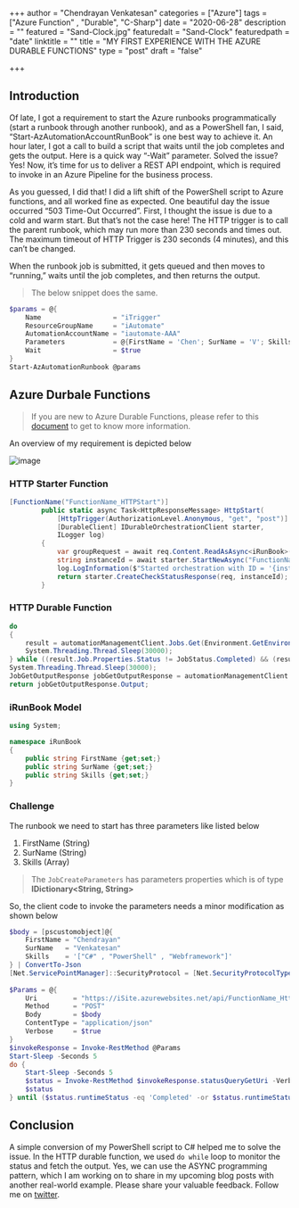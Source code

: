 +++
author = "Chendrayan Venkatesan"
categories = ["Azure"]
tags = ["Azure Function" , "Durable", "C-Sharp"]
date = "2020-06-28"
description = ""
featured = "Sand-Clock.jpg"
featuredalt = "Sand-Clock"
featuredpath = "date"
linktitle = ""
title = "MY FIRST EXPERIENCE WITH THE AZURE DURABLE FUNCTIONS"
type = "post"
draft = "false"

+++

## Introduction

Of late, I got a requirement to start the Azure runbooks programmatically (start a runbook through another runbook), and as a PowerShell fan, I said, “Start-AzAutomationAccountRunBook” is one best way to achieve it. An hour later, I got a call to build a script that waits until the job completes and gets the output. Here is a quick way “-Wait” parameter. Solved the issue? Yes! Now, it’s time for us to deliver a REST API endpoint, which is required to invoke in an Azure Pipeline for the business process. 

As you guessed, I did that! I did a lift shift of the PowerShell script to Azure functions, and all worked fine as expected. One beautiful day the issue occurred “503 Time-Out Occurred”. First, I thought the issue is due to a cold and warm start. But that’s not the case here! The HTTP trigger is to call the parent runbook, which may run more than 230 seconds and times out. The maximum timeout of HTTP Trigger is 230 seconds (4 minutes), and this can’t be changed. 

When the runbook job is submitted, it gets queued and then moves to “running,” waits until the job completes, and then returns the output. 

> The below snippet does the same.

```PowerShell
$params = @{
    Name                  = "iTrigger"
    ResourceGroupName     = "iAutomate"
    AutomationAccountName = "iautomate-AAA"
    Parameters            = @{FirstName = 'Chen'; SurName = 'V'; Skills = @('C#' , 'PowerShell') }
    Wait                  = $true 
}
Start-AzAutomationRunbook @params
```

## Azure Durbale Functions

> If you are new to Azure Durable Functions, please refer to this [document](https://docs.microsoft.com/en-us/azure/azure-functions/durable/durable-functions-overview?tabs=csharp) to get to know more information.

An overview of my requirement is depicted below 

![image](img/2020/06/async-http-api.png)

### HTTP Starter Function

```C#
[FunctionName("FunctionName_HTTPStart")]
        public static async Task<HttpResponseMessage> HttpStart(
            [HttpTrigger(AuthorizationLevel.Anonymous, "get", "post")] HttpRequestMessage req,
            [DurableClient] IDurableOrchestrationClient starter,
            ILogger log)
        {
            var groupRequest = await req.Content.ReadAsAsync<iRunBook>();
            string instanceId = await starter.StartNewAsync("FunctionName", groupRequest);
            log.LogInformation($"Started orchestration with ID = '{instanceId}'.");
            return starter.CreateCheckStatusResponse(req, instanceId);
        }
```

### HTTP Durable Function

```C#
do
{
    result = automationManagementClient.Jobs.Get(Environment.GetEnvironmentVariable("RESOURCE_GROUP"), Environment.GetEnvironmentVariable("AUTOMATION_ACCOUNT_NAME"), jobCreateResponse.Job.Properties.JobId);
    System.Threading.Thread.Sleep(30000);
} while ((result.Job.Properties.Status != JobStatus.Completed) && (result.Job.Properties.Status != JobStatus.Failed) && ((result.Job.Properties.Status != JobStatus.Stopped) && ((result.Job.Properties.Status != JobStatus.Suspended))));
System.Threading.Thread.Sleep(30000);
JobGetOutputResponse jobGetOutputResponse = automationManagementClient.Jobs.GetOutput(Environment.GetEnvironmentVariable("RESOURCE_GROUP"), Environment.GetEnvironmentVariable("AUTOMATION_ACCOUNT_NAME"), jobCreateResponse.Job.Properties.JobId);
return jobGetOutputResponse.Output;
```

### iRunBook Model

```C#
using System;

namespace iRunBook
{
    public string FirstName {get;set;}
    public string SurName {get;set;}
    public string Skills {get;set;}
}
```

### Challenge 

The runbook we need to start has three parameters like listed below

1. FirstName (String)
2. SurName (String)
3. Skills (Array)

> The `JobCreateParameters` has parameters properties which is of type **IDictionary<String, String>** 

So, the client code to invoke the parameters needs a minor modification as shown below

```PowerShell
$body = [pscustomobject]@{
    FirstName = "Chendrayan"
    SurName   = "Venkatesan"
    Skills    = '["C#" , "PowerShell" , "Webframework"]'
} | ConvertTo-Json 
[Net.ServicePointManager]::SecurityProtocol = [Net.SecurityProtocolType]::Tls -bor [Net.SecurityProtocolType]::Tls11 -bor [Net.SecurityProtocolType]::Tls12
 
$Params = @{
    Uri         = "https://iSite.azurewebsites.net/api/FunctionName_HttpStart"
    Method      = "POST"
    Body        = $body
    ContentType = "application/json"
    Verbose     = $true
}
$invokeResponse = Invoke-RestMethod @Params
Start-Sleep -Seconds 5
do {
    Start-Sleep -Seconds 5
    $status = Invoke-RestMethod $invokeResponse.statusQueryGetUri -Verbose
    $status
} until ($status.runtimeStatus -eq 'Completed' -or $status.runtimeStatus -eq 'Failed')
```

## Conclusion

A simple conversion of my PowerShell script to C# helped me to solve the issue. In the HTTP durable function, we used `do while` loop to monitor the status and fetch the output. Yes, we can use the ASYNC programming pattern, which I am working on to share in my upcoming blog posts with another real-world example. Please share your valuable feedback. Follow me on [twitter](https://twitter.com/chendrayanv).